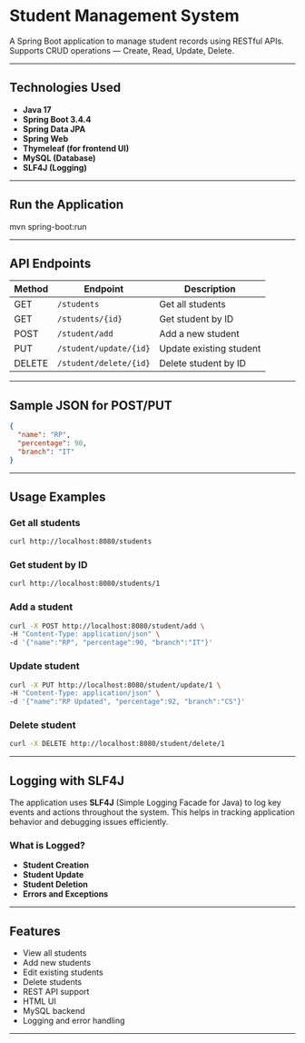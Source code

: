 # Student Management System

A Spring Boot application to manage student records using RESTful APIs.
Supports CRUD operations — Create, Read, Update, Delete.

---

## Technologies Used

- **Java 17**
- **Spring Boot 3.4.4**
- **Spring Data JPA**
- **Spring Web**
- **Thymeleaf (for frontend UI)**
- **MySQL (Database)**
- **SLF4J (Logging)**

---

## Run the Application
mvn spring-boot:run

---

## API Endpoints

| Method | Endpoint                   | Description               |
|--------|----------------------------|---------------------------|
| GET    | `/students`                | Get all students          |
| GET    | `/students/{id}`           | Get student by ID         |
| POST   | `/student/add`             | Add a new student         |
| PUT    | `/student/update/{id}`     | Update existing student   |
| DELETE | `/student/delete/{id}`     | Delete student by ID      |

---
##  Sample JSON for POST/PUT

```json
{
  "name": "RP",
  "percentage": 90,
  "branch": "IT"
}
```
---

## Usage Examples

###  Get all students
```bash
curl http://localhost:8080/students
```
###  Get student by ID
```bash
curl http://localhost:8080/students/1
```
###  Add a student
```bash
curl -X POST http://localhost:8080/student/add \
-H "Content-Type: application/json" \
-d '{"name":"RP", "percentage":90, "branch":"IT"}'
```
###  Update student
```bash
curl -X PUT http://localhost:8080/student/update/1 \
-H "Content-Type: application/json" \
-d '{"name":"RP Updated", "percentage":92, "branch":"CS"}'
```
###  Delete student
```bash
curl -X DELETE http://localhost:8080/student/delete/1
```
---

##  Logging with SLF4J

The application uses **SLF4J** (Simple Logging Facade for Java) to log key events and actions throughout the system. This helps in tracking application behavior and debugging issues efficiently.

### What is Logged?

- **Student Creation**
- **Student Update**
- **Student Deletion**
- **Errors and Exceptions**

---
##  Features

-  View all students  
-  Add new students  
-  Edit existing students  
-  Delete students  
-  REST API support  
-  HTML UI  
-  MySQL backend  
-  Logging and error handling  

---



